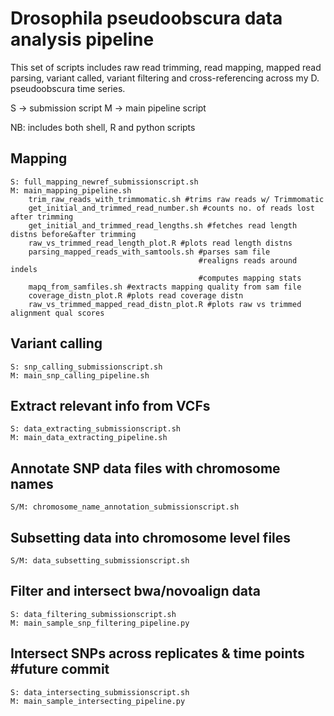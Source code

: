 # Drosophila pseudoobscura data analysis pipeline

This set of scripts includes raw read trimming, read mapping, mapped read parsing, variant called, variant filtering and cross-referencing across my D. pseudoobscura time series.

S -> submission script
M -> main pipeline script

NB: includes both shell, R and python scripts

## Mapping
    S: full_mapping_newref_submissionscript.sh
	M: main_mapping_pipeline.sh
		trim_raw_reads_with_trimmomatic.sh #trims raw reads w/ Trimmomatic
		get_initial_and_trimmed_read_number.sh #counts no. of reads lost after trimming
		get_initial_and_trimmed_read_lengths.sh #fetches read length distns before&after trimming 
		raw_vs_trimmed_read_length_plot.R #plots read length distns
		parsing_mapped_reads_with_samtools.sh #parses sam file
											  #realigns reads around indels
											  #computes mapping stats
		mapq_from_samfiles.sh #extracts mapping quality from sam file
		coverage_distn_plot.R #plots read coverage distn
		raw_vs_trimmed_mapped_read_distn_plot.R #plots raw vs trimmed alignment qual scores 

## Variant calling
    S: snp_calling_submissionscript.sh
	M: main_snp_calling_pipeline.sh

## Extract relevant info from VCFs
    S: data_extracting_submissionscript.sh
	M: main_data_extracting_pipeline.sh

## Annotate SNP data files with chromosome names
    S/M: chromosome_name_annotation_submissionscript.sh

## Subsetting data into chromosome level files
	S/M: data_subsetting_submissionscript.sh

## Filter and intersect bwa/novoalign data
	S: data_filtering_submissionscript.sh
	M: main_sample_snp_filtering_pipeline.py
	
## Intersect SNPs across replicates & time points #future commit
	S: data_intersecting_submissionscript.sh
	M: main_sample_intersecting_pipeline.py

